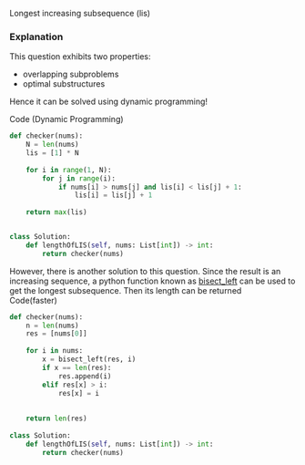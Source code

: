 Longest increasing subsequence (lis)

### Explanation
This question exhibits two properties:
- overlapping subproblems 
- optimal substructures  

Hence it can be solved using dynamic programming!

Code (Dynamic Programming)
``` Python
def checker(nums):
    N = len(nums)
    lis = [1] * N
    
    for i in range(1, N):
        for j in range(i):
            if nums[i] > nums[j] and lis[i] < lis[j] + 1:
                lis[i] = lis[j] + 1
                
    return max(lis)


class Solution:
    def lengthOfLIS(self, nums: List[int]) -> int:
        return checker(nums)
```



However, there is another solution to this question. Since the result is an increasing sequence, a python function known as [bisect_left](https://docs.python.org/3/library/bisect.html) can be used to get the longest subsequence. Then its length can be returned  
Code(faster)
```Python
def checker(nums):
    n = len(nums)
    res = [nums[0]]
    
    for i in nums:
        x = bisect_left(res, i)
        if x == len(res):
            res.append(i)
        elif res[x] > i:
            res[x] = i
     
    
    return len(res)
    
class Solution:
    def lengthOfLIS(self, nums: List[int]) -> int:
        return checker(nums)
        
```
